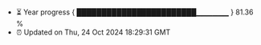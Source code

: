 - ⏳ Year progress { ████████████████████████▁▁▁▁▁▁ } 81.36 %
- ⏰ Updated on Thu, 24 Oct 2024 18:29:31 GMT

